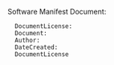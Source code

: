 
Software Manifest
Document: 

      DocumentLicense: 
      Document:
      Author: 
      DateCreated:
      DocumentLicense

